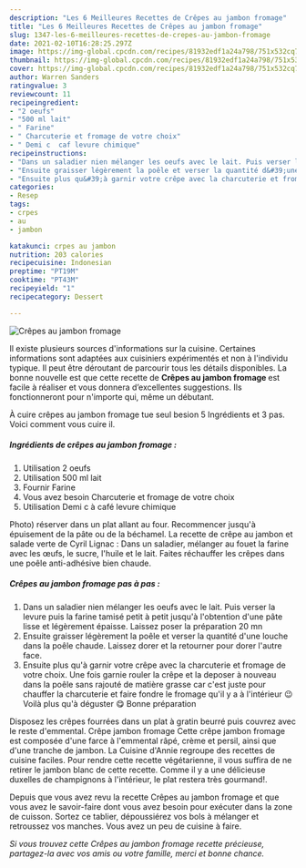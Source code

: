```yaml
---
description: "Les 6 Meilleures Recettes de Crêpes au jambon fromage"
title: "Les 6 Meilleures Recettes de Crêpes au jambon fromage"
slug: 1347-les-6-meilleures-recettes-de-crepes-au-jambon-fromage
date: 2021-02-10T16:28:25.297Z
image: https://img-global.cpcdn.com/recipes/81932edf1a24a798/751x532cq70/crepes-au-jambon-fromage-photo-principale-de-la-recette.jpg
thumbnail: https://img-global.cpcdn.com/recipes/81932edf1a24a798/751x532cq70/crepes-au-jambon-fromage-photo-principale-de-la-recette.jpg
cover: https://img-global.cpcdn.com/recipes/81932edf1a24a798/751x532cq70/crepes-au-jambon-fromage-photo-principale-de-la-recette.jpg
author: Warren Sanders
ratingvalue: 3
reviewcount: 11
recipeingredient:
- "2 oeufs"
- "500 ml lait"
- " Farine"
- " Charcuterie et fromage de votre choix"
- " Demi c  caf levure chimique"
recipeinstructions:
- "Dans un saladier nien mélanger les oeufs avec le lait. Puis verser la levure puis la farine tamisé petit à petit jusqu&#39;à l&#39;obtention d&#39;une pâte lisse et légèrement épaisse. Laissez poser la préparation 20 mn"
- "Ensuite graisser légèrement la poêle et verser la quantité d&#39;une louche dans la poêle chaude. Laissez dorer et la retourner pour dorer l&#39;autre face."
- "Ensuite plus qu&#39;à garnir votre crêpe avec la charcuterie et fromage de votre choix. Une fois garnie rouler la crêpe et la deposer à nouveau dans la poêle sans rajouté de matière grasse car c&#39;est juste pour chauffer la charcuterie et faire fondre le fromage qu&#39;il y a à l&#39;intérieur 😉 Voilà plus qu&#39;à déguster 😋 Bonne préparation"
categories:
- Resep
tags:
- crpes
- au
- jambon

katakunci: crpes au jambon 
nutrition: 203 calories
recipecuisine: Indonesian
preptime: "PT19M"
cooktime: "PT43M"
recipeyield: "1"
recipecategory: Dessert

---
```



![Crêpes au jambon fromage](https://img-global.cpcdn.com/recipes/81932edf1a24a798/751x532cq70/crepes-au-jambon-fromage-photo-principale-de-la-recette.jpg)

Il existe plusieurs sources d'informations sur la cuisine. Certaines informations sont adaptées aux cuisiniers expérimentés et non à l'individu typique. Il peut être déroutant de parcourir tous les détails disponibles. La bonne nouvelle est que cette recette de <strong> Crêpes au jambon fromage </strong> est facile à réaliser et vous donnera d’excellentes suggestions. Ils fonctionneront pour n'importe qui, même un débutant.

<!--inarticleads1-->

À cuire crêpes au jambon fromage tue seul besion 5 Ingrédients et 3 pas. Voici comment vous cuire il.

##### Ingrédients de crêpes au jambon fromage :

1. Utilisation 2 oeufs
1. Utilisation 500 ml lait
1. Fournir  Farine
1. Vous avez besoin  Charcuterie et fromage de votre choix
1. Utilisation  Demi c à café levure chimique


Photo) réserver dans un plat allant au four. Recommencer jusqu&#39;à épuisement de la pâte ou de la béchamel. La recette de crêpe au jambon et salade verte de Cyril Lignac : Dans un saladier, mélanger au fouet la farine avec les œufs, le sucre, l&#39;huile et le lait. Faites réchauffer les crêpes dans une poêle anti-adhésive bien chaude. 

<!--inarticleads2-->

##### Crêpes au jambon fromage pas à pas :

1. Dans un saladier nien mélanger les oeufs avec le lait. Puis verser la levure puis la farine tamisé petit à petit jusqu&#39;à l&#39;obtention d&#39;une pâte lisse et légèrement épaisse. Laissez poser la préparation 20 mn
1. Ensuite graisser légèrement la poêle et verser la quantité d&#39;une louche dans la poêle chaude. Laissez dorer et la retourner pour dorer l&#39;autre face.
1. Ensuite plus qu&#39;à garnir votre crêpe avec la charcuterie et fromage de votre choix. Une fois garnie rouler la crêpe et la deposer à nouveau dans la poêle sans rajouté de matière grasse car c&#39;est juste pour chauffer la charcuterie et faire fondre le fromage qu&#39;il y a à l&#39;intérieur 😉 Voilà plus qu&#39;à déguster 😋 Bonne préparation


Disposez les crêpes fourrées dans un plat à gratin beurré puis couvrez avec le reste d&#39;emmental. Crêpe jambon fromage Cette crêpe jambon fromage est composée d&#39;une farce à l&#39;emmental râpé, crème et persil, ainsi que d&#39;une tranche de jambon. La Cuisine d&#39;Annie regroupe des recettes de cuisine faciles. Pour rendre cette recette végétarienne, il vous suffira de ne retirer le jambon blanc de cette recette. Comme il y a une délicieuse duxelles de champignons à l&#39;intérieur, le plat restera très gourmand!. 

<!--inarticleads1-->

<p>
Depuis que vous avez revu la recette Crêpes au jambon fromage et que vous avez le savoir-faire dont vous avez besoin pour exécuter dans la zone de cuisson. Sortez ce tablier, dépoussiérez vos bols à mélanger et retroussez vos manches. Vous avez un peu de cuisine à faire.
</p>

<p>
<i>Si vous trouvez cette Crêpes au jambon fromage recette précieuse, partagez-la avec vos amis ou votre famille, merci et bonne chance.</i>
</p>
